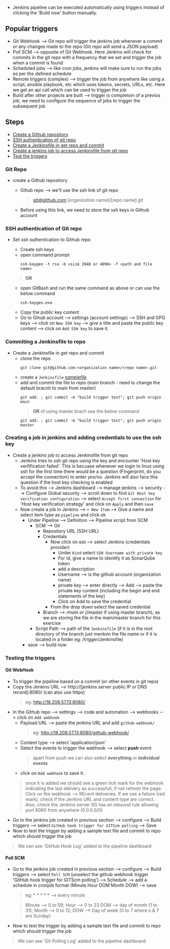 * Jenkins pipeline can be executed automatically using triggers instead of clicking the 'Build now' button manually.

## Popular triggers
* Git Webhook --> Git repo will trigger the jenkins job whenever a commit or any changes made to the repo (Git repo will send a JSON payload)
* Poll SCM --> opposite of Git Webhook. Here Jenkins will check for commits in the git repo with a frequency that we set and trigger the job when a commit is found
* Scheduled jobs --> like cron jobs, jenkins will make sure to run the jobs as per the defined schedule
* Remote triggers (complex) --> trigger the job from anywhere like using a script, ansible playbook, etc which uses tokens, secrets, URLs, etc. Here we get an api call which can be used to trigger the job
* Build after other projects are built --> trigger is completoin of a previos job, we need to configure the sequence of jobs to trigger the subsequent job

## Steps
* [Create a Github repository](#git-repo)
* [SSH authentication of git repo](#ssh-authentication-of-git-repo)
* [Create a Jenkinsfile in get repo and commit](#commiting-a-jenkinsfile-to-repo)
* [Create a jenkins job to access Jenkinsfile from git repo](#creating-a-job-in-jenkins-and-adding-credentials-to-use-the-ssh-key)
* [Test the triggers](#testing-the-triggers)

### Git Repo
* create a Github repository
    - Gihub repo --> we'll use the ssh link of git repo
        > git@github.com:[organization name]/[repo name].git

    - Before using this link, we need to store the ssh keys in Github account


### SSH authentication of Git repo
* Set ssh suthentication to Github repo
    - Create ssh keys
    - open command prompt
        ```
        ssh-keygen -t rsa -b <size 2048 or 4096> -f <path and file name>
        ```
    > **OR**

    - open GitBash and run the same command as above or can use the below command
        ```
        ssh-keygen.exe
        ```
    - Copy the public key content
    - Go to Gihub account --> settings (account settings) --> SSH and GPG keys --> click on `New SSH key` --> give a title and paste the public key content --> click on `Add SSH key` to save it.

### Commiting a Jenkinsfile to repo
* Create a Jenkinsfile in get repo and commit
    - clone the repo
        ```
        git clone git@github.com:<organization name>/<repo name>.git
        ```
    - create a `Jenkinsfile` [_samplefile_](Jenkinsfile)
    - add and commit the file to repo (main branch - need to change the default bracnh to main from master)
        ```
        git add. ; git commit -m "build trigger test"; git push origin main
        ```
        > **OR** of using master brach use the below command
        ```
        git add. ; git commit -m "build trigger test"; git push origin master
        ```

### Creating a job in jenkins and adding credentials to use the ssh key
* Create a jenkins job to access Jenkinsfile from git repo
    - Jenkins tries to ssh git repo using the key and encounter 'Host key verfification failed'. This is becuase whenever we login to linux using ssh for the first time there would be a question (Fingerprint, do you accept the connection) to enter yes/no. Jenkins will also face this question if the host key checking is enabled
    - To avoid this --> Jenkins dashboard --> manage jenkins --> security --> Configure Global security --> scroll down to find `Git Host key verification configuration` --> select `Accept first connection` for 'Host key verification strategy' and click on `Apply` and then `save`
    - Now create a job in Jenkins --> `+ New Item` --> Give a name and select item type as `pipeline` and click ok
        - Under Pipeline --> Definition --> Pipeline script from SCM
            - SCM --> Git
                - Repository URL (SSH URL)
                - Credentials
                    - Now click on `Add` --> select Jenkins (credentials provider)
                        * Under `Kind` select `SSH Username with private key`
                        * For Id, give a name to identify it as SonarQube token
                        * add a description
                        * Username --> is the github account (organization name)
                        * private key --> enter directly --> Add --> paste the private key content (including the begin and end statements of the key)
                        * Click on Add to save the credential
                    - From the drop down select the saved credential
                - Branch --> */main or (*/master if using master branch), as we are storing the file in the main/master branch for this exercise
            - Script Path --> path of the `Jenkinsfile` (if it is in the root directory of the branch just mentoin the file name or if it is located in a folder eg: /trigger/Jenkinsfile)
        - save --> build now

### Testing the triggers

#### Git WebHook
* To trigger the pipeline based on a commit (or other events in git repo)
* Copy the Jenkins URL --> http://[jenkins server public IP or DNS record]:8080/ (can also use https)
    > eg: http://18.208.57.13:8080/
* In the Github repo --> settings --> code and automation --> webhooks --> click on `Add webhook`
    - Payload URL --> paste the jenkins URL and add `github-webhook/`
        > eg: http://18.208.57.13:8080/github-webhook/
    - Content type --> select 'application/json'
    - Select the events to trigger the webhook --> select **push** event 
        > apart from push we can also select **everything** or **individual events**
    - click on `Add webhook` to save it.
    > once it is added we should see a green tick mark for the webhook indicating the last delivery as successfull, if not refresh the page. Click on the webhook --> REcent deliveries. If we see a failure (red mark), check if the Jenkins URL and content type are correct. Also, check the Jenkins server SG has an inbound rule allowing port 8080 from anywhere (0.0.0.0/0)
* Go to the jenkins job created in previous section --> configure --> Build triggers --> select `GitHub hook trigger for GITScm polling` --> Save
* Now to test the trigger by adding a sample text file and commit to repo which should trigger the job
> We can see 'GitHub Hook Log' added to the pipeline dashboard

#### Poll SCM
* Go to the jenkins job created in previous section --> configure --> Build triggers --> select `Poll SCM` (unselect the github webhook trigger 'GitHub hook trigger for GITScm polling') --> Schedule --> add a schedule in cronjob format (Minute Hour DOM Month DOW) --> save
    > eg: * * * * * --> every minute

    > Minute --> 0 to 59; Hour --> 0 to 23 DOM --> day of month (1 to 31); Month --> 0 to 12; DOW --> Day of week (0 to 7 where o & 7 are Sunday)

* Now to test the trigger by adding a sample text file and commit to repo which should trigger the job
> We can see 'Git Polling Log' added to the pipeline dashboard 
